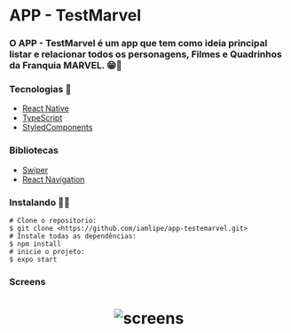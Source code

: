 # APP - TestMarvel

### O APP - TestMarvel é um app que tem como ideia principal listar e relacionar todos os personagens, Filmes e Quadrinhos da Franquia MARVEL. 😁💖

### Tecnologias 🚀
- [React Native](https://reactnative.dev/)
- [TypeScript](https://www.typescriptlang.org/)
- [StyledComponents](https://styled-components.com/docs/api)
 
### Bibliotecas
- [Swiper](https://github.com/leecade/react-native-swiper)
- [React Navigation](https://reactnavigation.org/)

### Instalando 👩‍💻
```terminal
# Clone o repositorio:
$ git clone <https://github.com/iamlipe/app-testemarvel.git>
# Instale todas as dependências:
$ npm install
# inicie o projeto:
$ expo start
```

### Screens 
<h1 align="center">
  <img src="./images/screens.png" alt="screens" />
</h1>